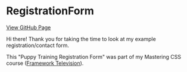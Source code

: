 # RegistrationForm

<a href="https://hdespard.github.io/RegistrationForm/">View GitHub Page</a>

Hi there! Thank you for taking the time to look at my example registration/contact form.

This "Puppy Training Registration Form" was part of my Mastering CSS course (<a href="https://frameworktv.com">Framework Television</a>).
